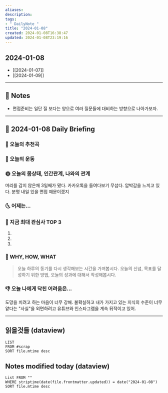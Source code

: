 ```yaml
---
aliases: 
description:
tags:
- " DailyNote "
title: "2024-01-08"
created: 2024-01-08T16:38:47
updated: 2024-01-08T23:19:16
---
```


## 2024-01-08

- [[2024-01-07]] 
- [[2024-01-09]]

---

## 📝 Notes

- 면접준비는 일단 질 보다는 양으로 여러 질문들에 대비하는 방향으로 나아가보자.


---

## 📅 2024-01-08 Daily Briefing

### 🎵 오늘의 추천곡

### 🏃 오늘의 운동

### 🌞 오늘의 몸상태, 인간관계, 나와의 관계

머리를 감지 않은채 3일째가 됐다. 카카오톡을 들여다보기 무섭다. 압박감을 느끼고 있다. 분명 내일 있을 면접 때문이겠지

### 🌜 어제는...

### 🧠 지금 최대 관심사 TOP 3

1. 
2. 
3. 

### 🚀 WHY, HOW, WHAT

> 오늘 하루의 동기를 다시 생각해보는 시간을 가져봅시다. 오늘의 신념, 목표를 달성하기 위한 방법, 오늘의 성과에 대해서 작성해봅시다.

### 👎 오늘 나에게 닥친 어려움은...

도망을 치려고 하는 마음이 너무 강해. 불확실하고 내가 가지고 있는 지식의 수준이 너무 얕다는 "사실"을 외면하려고 유튜브와 인스타그램을 계속 뒤적이고 있어.

---

## 읽을것들 (dataview)

```dataview
LIST
FROM #scrap
SORT file.mtime desc
```

## Notes modified today (dataview)

```dataview
List FROM "" 
WHERE striptime(date(file.frontmatter.updated)) = date("2024-01-08") 
SORT file.mtime desc
```
